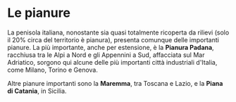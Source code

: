 # Le pianure

La penisola italiana, nonostante sia quasi totalmente ricoperta da rilievi (solo
il 20% circa del territorio è pianura), presenta comunque delle importanti
pianure. La più importante, anche per estensione, è la **Pianura Padana**,
racchiusa tra le Alpi a Nord e gli Appennini a Sud, affacciata sul Mar
Adriatico, sorgono qui alcune delle più importanti città industriali d'Italia,
come Milano, Torino e Genova.

Altre pianure importanti sono la **Maremma**, tra Toscana e Lazio, e la **Piana
di Catania**, in Sicilia.
